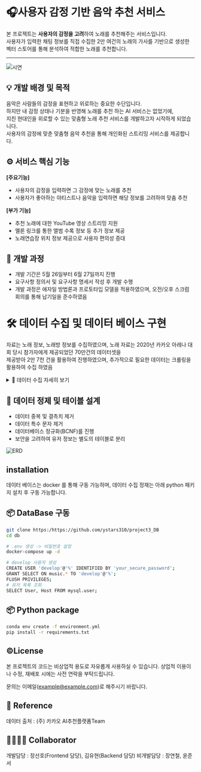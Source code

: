 
#  🎧사용자 감정 기반 음악 추천 서비스

본 프로젝트는 **사용자의 감정을 고려**하여 노래를 추천해주는 서비스입니다.                                           
사용자가 입력한 채팅 정보를 직접 수집한 2만 여건의 노래의 가사를 기반으로 생성한 벡터 스토어를 통해 분석하여 적합한 노래를 추천합니다.

---

![시연](C:\Users\Administrator\Desktop\휴먼교육센터\프로젝트_3\구현모음집\프로젝트시현영상.gif)

## 💡 개발 배경 및 목적
  
음악은 사람들의 감정을 표현하고 위로하는 중요한 수단입니다.      
하지만 내 감정 상태나 기분을 반영해 노래를 추천 하는 AI 서비스는 없었기에,          
지친 현대인을 위로할 수 있는 맞춤형 노래 추천 서비스를 개발하고자 시작하게 되었습니다.                       
사용자의 감정에 맞춘 맞춤형 음악 추천을 통해 개인화된 스트리밍 서비스를 제공합니다.

## ⚙️ 서비스 핵심 기능

**[주요기능]**

+ 사용자의 감정을 입력하면 그 감정에 맞는 노래를 추천
+ 사용자가 좋아하는 아티스트나 음악을 입력하면 해당 정보를 고려하여 맞춤 추천

**[부가 기능]**

+ 추천 노래에 대한 YouTube 영상 스트리밍 지원
+ 멜론 링크를 통한 앨범 수록 정보 등 추가 정보 제공
+ 노래연습장 위치 정보 제공으로 사용자 편의성 증대

## 📆 개발 과정
+ 개발 기간은 5월 26일부터 6월 27일까지 진행
+ 요구사항 정의서 및 요구사항 명세서 작성 후 개발 수행
+ 개발 과정은 애자일 방법론과 프로토타입 모델을 적용하였으며, 오전/오후 스크럼 회의를 통해 납기일을 준수하였음

# 🛠 데이터 수집 및 데이터 베이스 구현

자료는 노래 정보, 노래방 정보를 수집하였으며, 노래 자료는 2020년 카카오 아레나 대회 당시 참가자에게 제공되었던 70만건의 데이터셋을                                
제공받아 2만 7천 건을 활용하여 진행하였으며, 추가적으로 필요한 데이터는 크롤링을 활용하여 수집 하였음                       

<details>
<summary>🎵 데이터 수집 자세히 보기</summary>        
  
 - (주) 카카오 AI추천 플렛폼에서 제공 받은 dataset을 활용                            
  
  **[노래 정보 자료]**

+ 가사 정보 미제공으로 melon 사이트에서 가사 자료 수집
+ 정재 과정을 통해 최종적으로 **2만 건**의 자료 추출

   **[노래방 위치 정보 자료]**


+ 노래방 위치 정보를 제공하기 위해 5개 사이트에서 주소 정보 수집( 600건의 정보를 수집 )
+ 정재 과정을 통해 최종적으로 **570건**의 자료 추출

+ 수집된 주소 정보를 위/경도로 변환(Geocode Awesome Table 활용)


Requests, Selenium, Beautifulsoup 패키지 활용(scripts/crawling/karaoke_locations.py 참고)


+ [락휴](https://www.rockq.co.kr/franchise/list?area=&area2=&area2&text=&page=1), [큐코인](http://qcbang.co.kr/store/store_info.php),
  [세븐스타](https://www.7starcoin.co.kr), [엔젤스코인](https://www.angelscoin.co.kr/child/sub/spot/?ptype=&page=1&code=spot), [링코](https://rinkotown.co.kr/sub/store.html)
    
</details>

## 💾 데이터 정제 및 테이블 설계

+ 데이터 중복 및 결측치 제거
+ 데이터 특수 문자 제거
+ 데이터베이스 정규화(BCNF)를 진행
+ 보안을 고려하여 유저 정보는 별도의 테이블로 분리

![ERD](https://github.com/user-attachments/assets/1f401fef-1461-4b28-ab76-d651327c04b0)

 
## installation

데이터 베이스는 docker 를 통해 구동 가능하며, 데이터 수집 정재는 아래 python 패키지 설치 후 구동 가능합니다.

## 📦 DataBase 구동

``` bash
git clone https:/https://github.com/ystars310/project3_DB
cd db
```

``` bash
# .env 생성 -> 비밀번호 설정
docker-compose up -d

# develop 사용자 생성
CREATE USER 'develop'@'%' IDENTIFIED BY 'your_secure_password';
GRANT SELECT ON music.* TO 'develop'@'%';
FLUSH PRIVILEGES;
# 유저 목록 조회
SELECT User, Host FROM mysql.user;
```

## 📦 Python package

```bash
conda env create -f environment.yml
pip install -r requirements.txt
```
## ©️License
본 프로젝트의 코드는 비상업적 용도로 자유롭게 사용하실 수 있습니다.
상업적 이용이나 수정, 재배포 시에는 사전 연락을 부탁드립니다.

문의는 이메일(example@example.com)로 해주시기 바랍니다.

## 📖 Reference

데이터 출처 : (주) 카카오 AI추천플랫폼Team

## 👨‍💻👩‍💻 Collaborator

개발담당 : 장선호(Frontend 담당), 김유현(Backend 담당)
비개발담당 : 장연철, 윤준서
